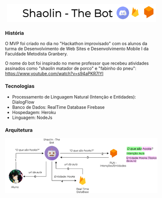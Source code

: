 <p align="center">
  <img src="https://github.com/Faculdade-Metodista-Granbery/ShaolimBot/blob/master/docs/title.png">
</p>

### História

O MVP foi criado no dia no "Hackathon improvisado" com os alunos da turma de Desenvolvimento de Web Sites e Desenvolvimento Mobile I da Faculdade Metodista Granbery. 

O nome do bot foi inspirado no meme professor que recebeu atividades assinados como "shaolin matador de porco" e "fabinho do pneu": https://www.youtube.com/watch?v=s94aPKR7lYI

### Tecnologias

* Processamento de Linguagem Natural (Intenção e Entidades): DialogFlow
* Banco de Dados: RealTime Database Firebase
* Hospedagem: Heroku
* Linguagem: NodeJs


### Arquitetura

![architecture](https://github.com/Faculdade-Metodista-Granbery/ShaolimBot/blob/master/docs/shaolin.png)

